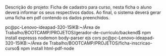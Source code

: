 Descrição do projeto: Ficha de cadastro para curso, nesta ficha o aluno deverá informar os seus respectivos dados. Ao final, o sistema deverá gerar uma ficha em pdf contendo os dados preenchidos.

pc@pc-Lenovo-ideapad-320-15IKB:~/Área de Trabalho/BOOTCAMP/PROJETOS/gerador-de-curriculo/backend$ npm install expresss nodemon body-parser ejs cors
pc@pc-Lenovo-ideapad-320-15IKB:~/Área de Trabalho/BOOTCAMP/PROJETOS/ficha-inscricao-curso$ npm install html-pdf-node